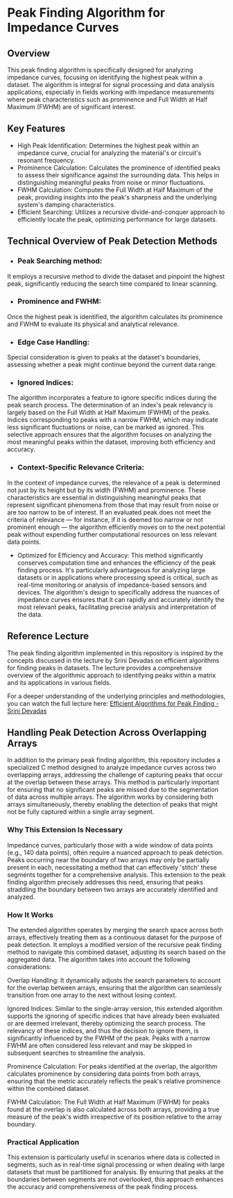# Peak Finding Algorithm for Impedance Curves
## Overview
This peak finding algorithm is specifically designed for analyzing impedance curves, focusing on identifying the highest peak within a dataset. The algorithm is integral for signal processing and data analysis applications, especially in fields working with impedance measurements where peak characteristics such as prominence and Full Width at Half Maximum (FWHM) are of significant interest.

## Key Features
- High Peak Identification: Determines the highest peak within an impedance curve, crucial for analyzing the material's or circuit's resonant frequency.
- Prominence Calculation: Calculates the prominence of identified peaks to assess their significance against the surrounding data. This helps in distinguishing meaningful peaks from noise or minor fluctuations.
- FWHM Calculation: Computes the Full Width at Half Maximum of the peak, providing insights into the peak's sharpness and the underlying system's damping characteristics.
- Efficient Searching: Utilizes a recursive divide-and-conquer approach to efficiently locate the peak, optimizing performance for large datasets.

## Technical Overview of Peak Detection Methods
- ### Peak Searching method:
It employs a recursive method to divide the dataset and pinpoint the highest peak, significantly reducing the search time compared to linear scanning.

- ### Prominence and FWHM:
Once the highest peak is identified, the algorithm calculates its prominence and FWHM to evaluate its physical and analytical relevance.

- ### Edge Case Handling:
Special consideration is given to peaks at the dataset's boundaries, assessing whether a peak might continue beyond the current data range.

- ### Ignored Indices:
The algorithm incorporates a feature to ignore specific indices during the peak search process. The determination of an index's peak relevancy is largely based on the Full Width at Half Maximum (FWHM) of the peaks. Indices corresponding to peaks with a narrow FWHM, which may indicate less significant fluctuations or noise, can be marked as ignored. This selective approach ensures that the algorithm focuses on analyzing the most meaningful peaks within the dataset, improving both efficiency and accuracy.

- ### Context-Specific Relevance Criteria:
In the context of impedance curves, the relevance of a peak is determined not just by its height but by its width (FWHM) and prominence. These characteristics are essential in distinguishing meaningful peaks that represent significant phenomena from those that may result from noise or are too narrow to be of interest. If an evaluated peak does not meet the criteria of relevance — for instance, if it is deemed too narrow or not prominent enough — the algorithm efficiently moves on to the next potential peak without expending further computational resources on less relevant data points.

- Optimized for Efficiency and Accuracy:
This method significantly conserves computation time and enhances the efficiency of the peak finding process. It's particularly advantageous for analyzing large datasets or in applications where processing speed is critical, such as real-time monitoring or analysis of impedance-based sensors and devices. The algorithm's design to specifically address the nuances of impedance curves ensures that it can rapidly and accurately identify the most relevant peaks, facilitating precise analysis and interpretation of the data.

## Reference Lecture
The peak finding algorithm implemented in this repository is inspired by the concepts discussed in the lecture by Srini Devadas on efficient algorithms for finding peaks in datasets. The lecture provides a comprehensive overview of the algorithmic approach to identifying peaks within a matrix and its applications in various fields.

For a deeper understanding of the underlying principles and methodologies, you can watch the full lecture here: [Efficient Algorithms for Peak Finding - Srini Devadas](https://youtu.be/HtSuA80QTyo)

## Handling Peak Detection Across Overlapping Arrays
In addition to the primary peak finding algorithm, this repository includes a specialized C method designed to analyze impedance curves across two overlapping arrays, addressing the challenge of capturing peaks that occur at the overlap between these arrays. This method is particularly important for ensuring that no significant peaks are missed due to the segmentation of data across multiple arrays. The algorithm works by considering both arrays simultaneously, thereby enabling the detection of peaks that might not be fully captured within a single array segment.

### Why This Extension Is Necessary
Impedance curves, particularly those with a wide window of data points (e.g., 140 data points), often require a nuanced approach to peak detection. Peaks occurring near the boundary of two arrays may only be partially present in each, necessitating a method that can effectively 'stitch' these segments together for a comprehensive analysis. This extension to the peak finding algorithm precisely addresses this need, ensuring that peaks straddling the boundary between two arrays are accurately identified and analyzed.

### How It Works
The extended algorithm operates by merging the search space across both arrays, effectively treating them as a continuous dataset for the purpose of peak detection. It employs a modified version of the recursive peak finding method to navigate this combined dataset, adjusting its search based on the aggregated data. The algorithm takes into account the following considerations:

Overlap Handling: It dynamically adjusts the search parameters to account for the overlap between arrays, ensuring that the algorithm can seamlessly transition from one array to the next without losing context.

Ignored Indices: Similar to the single-array version, this extended algorithm supports the ignoring of specific indices that have already been evaluated or are deemed irrelevant, thereby optimizing the search process. The relevancy of these indices, and thus the decision to ignore them, is significantly influenced by the FWHM of the peak. Peaks with a narrow FWHM are often considered less relevant and may be skipped in subsequent searches to streamline the analysis.

Prominence Calculation: For peaks identified at the overlap, the algorithm calculates prominence by considering data points from both arrays, ensuring that the metric accurately reflects the peak's relative prominence within the combined dataset.

FWHM Calculation: The Full Width at Half Maximum (FWHM) for peaks found at the overlap is also calculated across both arrays, providing a true measure of the peak's width irrespective of its position relative to the array boundary.

### Practical Application
This extension is particularly useful in scenarios where data is collected in segments, such as in real-time signal processing or when dealing with large datasets that must be partitioned for analysis. By ensuring that peaks at the boundaries between segments are not overlooked, this approach enhances the accuracy and comprehensiveness of the peak finding process.
